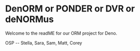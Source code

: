 # DenORM or PONDER or DVR or deNORMus

Welcome to the readME for our ORM project for Deno.

OSP -- Stella, Sara, Sam, Matt, Corey
